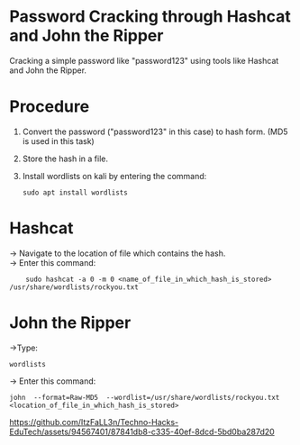 # Password Cracking through Hashcat and John the Ripper
Cracking a simple password like "password123" using tools like Hashcat and John the Ripper.

# Procedure
1.  Convert the password ("password123" in this case) to hash form. (MD5 is used in this task)
2.  Store the hash in a file.
3.  Install wordlists on kali by entering the command:

        sudo apt install wordlists

# Hashcat
->  Navigate to the location of file which contains the hash.  
->  Enter this command:

        sudo hashcat -a 0 -m 0 <name_of_file_in_which_hash_is_stored> /usr/share/wordlists/rockyou.txt

# John the Ripper
->Type:

    wordlists

->  Enter this command:

    john  --format=Raw-MD5  --wordlist=/usr/share/wordlists/rockyou.txt <location_of_file_in_which_hash_is_stored>



https://github.com/ItzFaLL3n/Techno-Hacks-EduTech/assets/94567401/87841db8-c335-40ef-8dcd-5bd0ba287d20

